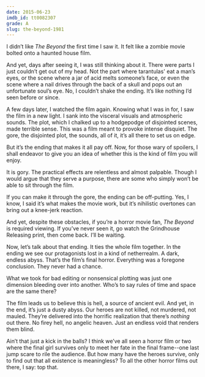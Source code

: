 ```yaml
---
date: 2015-06-23
imdb_id: tt0082307
grade: A
slug: the-beyond-1981
---
```


I didn’t like _The Beyond_ the first time I saw it. It felt like a zombie movie bolted onto a haunted house film.

And yet, days after seeing it, I was still thinking about it. There were parts I just couldn’t get out of my head. Not the part where tarantulas' eat a man’s eyes, or the scene where a jar of acid melts someone’s face, or even the scene where a nail drives through the back of a skull and pops out an unfortunate soul’s eye. No, I couldn’t shake the ending. It’s like nothing I’d seen before or since.

A few days later, I watched the film again. Knowing what I was in for, I saw the film in a new light. I sank into the visceral visuals and atmospheric sounds. The plot, which I chalked up to a hodgepodge of disjointed scenes, made terrible sense. This was a film meant to provoke intense disquiet. The gore, the disjointed plot, the sounds, all of it, it’s all there to set us on edge.

But it’s the ending that makes it all pay off. Now, for those wary of spoilers, I shall endeavor to give you an idea of whether this is the kind of film you will enjoy.

It is gory. The practical effects are relentless and almost palpable. Though I would argue that they serve a purpose, there are some who simply won’t be able to sit through the film.

If you can make it through the gore, the ending can be off-putting. Yes, I know, I said it’s what makes the movie work, but it’s nihilistic overtones can bring out a knee-jerk reaction.

And yet, despite these obstacles, if you’re a horror movie fan, _The Beyond_ is required viewing. If you’ve never seen it, go watch the Grindhouse Releasing print, then come back. I’ll be waiting.

Now, let’s talk about that ending. It ties the whole film together. In the ending we see our protagonists lost in a kind of netherrealm. A dark, endless abyss. That’s the film’s final horror. Everything was a foregone conclusion. They never had a chance.

What we took for bad editing or nonsensical plotting was just one dimension bleeding over into another. Who’s to say rules of time and space are the same there?

The film leads us to believe this is hell, a source of ancient evil. And yet, in the end, it’s just a dusty abyss. Our heroes are not killed, not murdered, not mauled. They’re delivered into the horrific realization that there’s _nothing_ out there. No firey hell, no angelic heaven. Just an endless void that renders them blind.

Ain’t that just a kick in the balls? I think we’ve all seen a horror film or two where the final girl survives only to meet her fate in the final frame--one last jump scare to rile the audience. But how many have the heroes survive, only to find out that all existence is meaningless? To all the other horror films out there, I say: top that.
